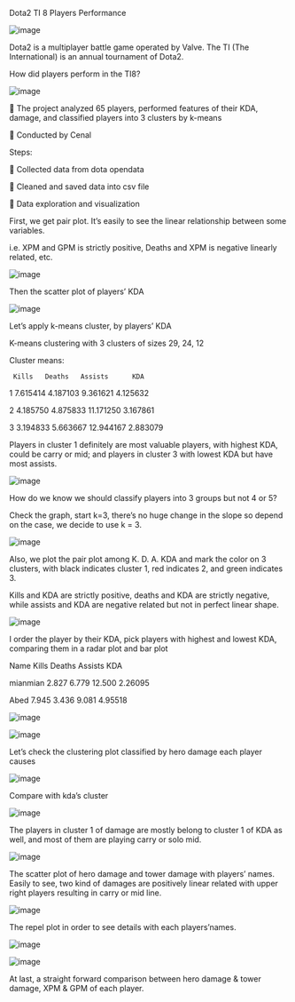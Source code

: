 Dota2 TI 8 Players Performance

![image](https://user-images.githubusercontent.com/43325087/48036848-b0292880-e12f-11e8-87e5-383d574359d3.png)

Dota2 is a multiplayer battle game operated by Valve. The TI (The International) is an annual tournament of Dota2. 

How did players perform in the TI8?

![image](https://user-images.githubusercontent.com/43325087/48036907-e666a800-e12f-11e8-9222-924598e2eee8.png)

	The project analyzed 65 players, performed features of their KDA, damage, and classified players into 3 clusters by k-means 

	Conducted by Cenal

Steps:

	Collected data from dota opendata

	Cleaned and saved data into csv file

	Data exploration and visualization


First, we get pair plot. It’s easily to see the linear relationship between some variables.

i.e. XPM and GPM is strictly positive, Deaths and XPM is negative linearly related, etc.

![image](https://user-images.githubusercontent.com/43325087/48036938-faaaa500-e12f-11e8-8c68-1c4caa410371.png)

Then the scatter plot of players’ KDA

![image](https://user-images.githubusercontent.com/43325087/48037043-6a209480-e130-11e8-87b9-8af91cead4db.png)

Let’s apply k-means cluster, by players’ KDA

K-means clustering with 3 clusters of sizes 29, 24, 12

Cluster means:

     Kills   Deaths   Assists      KDA
     
1 7.615414 4.187103  9.361621 4.125632

2 4.185750 4.875833 11.171250 3.167861

3 3.194833 5.663667 12.944167 2.883079

Players in cluster 1 definitely are most valuable players, with highest KDA, could be carry or mid; and players in cluster 3 with lowest KDA but have most assists.

![image](https://user-images.githubusercontent.com/43325087/48037114-b2d84d80-e130-11e8-9848-f927dc4cac19.png)

How do we know we should classify players into 3 groups but not 4 or 5?

Check the graph, start k=3, there’s no huge change in the slope so depend on the case, we decide to use k = 3.

![image](https://user-images.githubusercontent.com/43325087/48037136-cbe0fe80-e130-11e8-946d-942e4249b546.png)

Also, we plot the pair plot among K. D. A. KDA and mark the color on 3 clusters, with black indicates cluster 1, red indicates 2, and green indicates 3.

Kills and KDA are strictly positive, deaths and KDA are strictly negative, while assists and KDA are negative related but not in perfect linear shape.

![image](https://user-images.githubusercontent.com/43325087/48037149-d7ccc080-e130-11e8-9ab2-0894977ad5e1.png)

I order the player by their KDA, pick players with highest and lowest KDA, comparing them in a radar plot and bar plot

Name	    Kills	 Deaths	  Assists	 KDA

mianmian	2.827 	6.779 	12.500 	 2.26095 

Abed	    7.945 	3.436 	9.081 	4.95518 

![image](https://user-images.githubusercontent.com/43325087/48037171-e3b88280-e130-11e8-8a25-b7522c891b94.png)

![image](https://user-images.githubusercontent.com/43325087/48037177-ea46fa00-e130-11e8-9e0d-812290a2b59c.png)

Let’s check the clustering plot classified by hero damage each player causes

![image](https://user-images.githubusercontent.com/43325087/48037205-f7fc7f80-e130-11e8-8ce0-94887bd9a211.png)

Compare with kda’s cluster

![image](https://user-images.githubusercontent.com/43325087/48037217-02b71480-e131-11e8-8bea-d81351a71d7b.png)

The players in cluster 1 of damage are mostly belong to cluster 1 of KDA as well, and most of them are playing carry or solo mid.

![image](https://user-images.githubusercontent.com/43325087/48037227-0d71a980-e131-11e8-86ab-dbfde43ccc0f.png)

The scatter plot of hero damage and tower damage with players’ names. Easily to see, two kind of damages are positively linear related with upper right players resulting in carry or mid line.

![image](https://user-images.githubusercontent.com/43325087/48037253-195d6b80-e131-11e8-9277-eb25bba0a98e.png)

The repel plot in order to see details with each players’names.

![image](https://user-images.githubusercontent.com/43325087/48037275-27ab8780-e131-11e8-9320-6d172633f273.png)

![image](https://user-images.githubusercontent.com/43325087/48037293-3003c280-e131-11e8-8e3f-0d1e0e640869.png)

At last, a straight forward comparison between hero damage & tower damage, XPM & GPM of each player.







